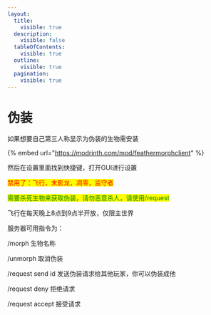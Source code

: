 ```yaml
---
layout:
  title:
    visible: true
  description:
    visible: false
  tableOfContents:
    visible: true
  outline:
    visible: true
  pagination:
    visible: true
---
```


# 伪装

如果想要自己第三人称显示为伪装的生物需安装

{% embed url="https://modrinth.com/mod/feathermorphclient" %}

然后在设置里面找到快捷键，打开GUI进行设置

<mark style="color:red;">禁用了：飞行，末影龙，凋零，监守者</mark>

<mark style="color:green;">需要杀死生物来获取伪装，请勿恶意杀人，请使用/request</mark>

飞行在每天晚上8点到9点半开放，仅限主世界

服务器可用指令为：

/morph 生物名称

/unmorph 取消伪装

/request send id 发送伪装请求给其他玩家，你可以伪装成他

/request deny 拒绝请求

/request accept 接受请求
